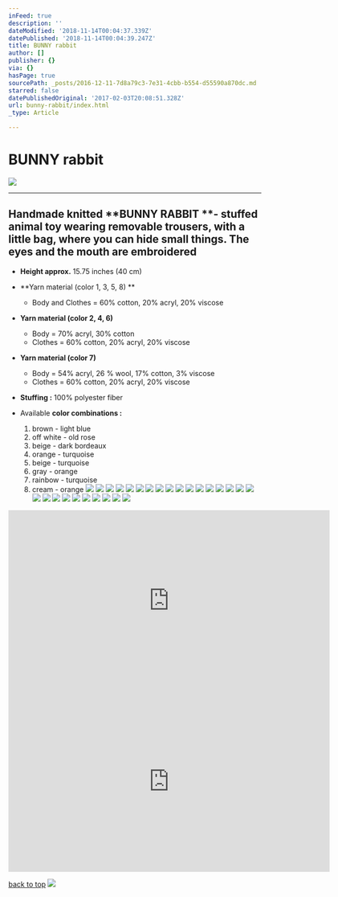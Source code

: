 ```yaml
---
inFeed: true
description: ''
dateModified: '2018-11-14T00:04:37.339Z'
datePublished: '2018-11-14T00:04:39.247Z'
title: BUNNY rabbit
author: []
publisher: {}
via: {}
hasPage: true
sourcePath: _posts/2016-12-11-7d8a79c3-7e31-4cbb-b554-d55590a870dc.md
starred: false
datePublishedOriginal: '2017-02-03T20:08:51.328Z'
url: bunny-rabbit/index.html
_type: Article

---
```

# BUNNY rabbit
![](https://the-grid-user-content.s3-us-west-2.amazonaws.com/18dd87e0-65be-4929-aea2-a74610f6a61c.jpg)

---

## Handmade knitted **BUNNY RABBIT **- stuffed animal toy wearing removable trousers, with a little bag, where you can hide small things. The eyes and the mouth are embroidered

* **Height approx.** 15.75 inches (40 cm)
* **Yarn material (color 1, 3, 5, 8) **
  * Body and Clothes = 60% cotton, 20% acryl, 20% viscose

* **Yarn material (color 2, 4, 6)**
  * Body = 70% acryl, 30% cotton
  * Clothes = 60% cotton, 20% acryl, 20% viscose

* **Yarn material (color 7)**
  * Body = 54% acryl, 26 % wool, 17% cotton, 3% viscose
  * Clothes = 60% cotton, 20% acryl, 20% viscose

* **Stuffing :** 100% polyester fiber
* Available **color combinations :**
  1. brown - light blue
  2. off white - old rose
  3. beige - dark bordeaux
  4. orange - turquoise
  5. beige - turquoise
  6. gray - orange
  7. rainbow - turquoise
  8. cream - orange
![](https://the-grid-user-content.s3-us-west-2.amazonaws.com/2158270f-ce1c-44bb-8c3d-0d9a94e91636.jpg)
![](https://the-grid-user-content.s3-us-west-2.amazonaws.com/b22c2805-4cf1-46c5-8213-5ee97d3b67ce.jpg)
![](https://the-grid-user-content.s3-us-west-2.amazonaws.com/0aacbb9c-863a-40bd-a702-fa4cfda86ea2.jpg)
![](https://the-grid-user-content.s3-us-west-2.amazonaws.com/6da8e9f2-ff98-4fdb-a78d-777cdd059755.jpg)
![](https://the-grid-user-content.s3-us-west-2.amazonaws.com/261f7acd-a1e7-4597-a457-b50498b47444.jpg)
![](https://the-grid-user-content.s3-us-west-2.amazonaws.com/bb45a2e5-4dc4-46d2-a6b6-ed83a489c998.jpg)
![](https://the-grid-user-content.s3-us-west-2.amazonaws.com/50bde996-ddac-4f4d-9deb-9e00f19b314f.jpg)
![](https://the-grid-user-content.s3-us-west-2.amazonaws.com/c0ab116d-aa85-4ff9-b582-0ba2908340f2.jpg)
![](https://the-grid-user-content.s3-us-west-2.amazonaws.com/8f877bc3-5b9b-4583-88d2-ca716a4704ae.jpg)
![](https://the-grid-user-content.s3-us-west-2.amazonaws.com/9263d536-79c0-4470-a546-c8f9b8ece617.jpg)
![](https://the-grid-user-content.s3-us-west-2.amazonaws.com/ad4d0d03-c422-423c-9cee-94623561a862.jpg)
![](https://the-grid-user-content.s3-us-west-2.amazonaws.com/53b48e84-a8db-4b1b-aeb8-e7bc13a23749.jpg)
![](https://the-grid-user-content.s3-us-west-2.amazonaws.com/3487a6dd-4d1e-44b6-b287-ebd3456dd87e.jpg)
![](https://the-grid-user-content.s3-us-west-2.amazonaws.com/c4fd2b2a-c5ef-4fc6-b946-4b2af032480b.jpg)
![](https://the-grid-user-content.s3-us-west-2.amazonaws.com/3ca2f9fb-0725-4952-833e-820fa2586109.jpg)
![](https://the-grid-user-content.s3-us-west-2.amazonaws.com/9e2f4739-6bb2-4c6c-b5ed-e24775ebba87.jpg)
![](https://the-grid-user-content.s3-us-west-2.amazonaws.com/77da3094-87c1-4702-9b53-89271e186df5.jpg)
![](https://the-grid-user-content.s3-us-west-2.amazonaws.com/3f290dc3-3343-44fc-9559-73613d966342.jpg)
![](https://the-grid-user-content.s3-us-west-2.amazonaws.com/be5e36c3-95e1-460b-a5ab-b12e3de28fa9.jpg)
![](https://the-grid-user-content.s3-us-west-2.amazonaws.com/e97ef543-0a87-450f-98e7-8c67d35c1a68.jpg)
![](https://the-grid-user-content.s3-us-west-2.amazonaws.com/4c545ad4-5190-4209-9e2b-8efa5aa432ac.jpg)
![](https://the-grid-user-content.s3-us-west-2.amazonaws.com/120b5c79-8976-45a5-b814-146820639e72.jpg)
![](https://the-grid-user-content.s3-us-west-2.amazonaws.com/086c6fa2-dbb6-41d1-bcf6-109ee796e228.jpg)
![](https://the-grid-user-content.s3-us-west-2.amazonaws.com/cdb341bc-d3cb-4711-bdca-07bd0af5fc22.jpg)
![](https://the-grid-user-content.s3-us-west-2.amazonaws.com/19b1b45b-c949-476d-8730-8bb34a6e8843.jpg)
![](https://the-grid-user-content.s3-us-west-2.amazonaws.com/61d06d28-9fd3-42d6-81c5-b5c034db075b.jpg)
![](https://the-grid-user-content.s3-us-west-2.amazonaws.com/48f7e94a-97ad-4cda-9a63-f494833be6fe.jpg)

<iframe src="https://cdn.embedly.com/widgets/media.html?src=https%3A%2F%2Fwww.youtube.com%2Fembed%2F8BYa0U1h5Fs%3Ffeature%3Doembed&amp;url=http%3A%2F%2Fwww.youtube.com%2Fwatch%3Fv%3D8BYa0U1h5Fs&amp;image=https%3A%2F%2Fi.ytimg.com%2Fvi%2F8BYa0U1h5Fs%2Fhqdefault.jpg&amp;key=a715cf41cc93453ca338d350cd26f87b&amp;type=text%2Fhtml&amp;schema=youtube" width="640" height="360" scrolling="no" frameborder="0" allowfullscreen="" style=""></iframe>

<iframe src="https://cdn.embedly.com/widgets/media.html?src=https%3A%2F%2Fwww.youtube.com%2Fembed%2FTpq0n3Pk5ts%3Ffeature%3Doembed&amp;url=http%3A%2F%2Fwww.youtube.com%2Fwatch%3Fv%3DTpq0n3Pk5ts&amp;image=https%3A%2F%2Fi.ytimg.com%2Fvi%2FTpq0n3Pk5ts%2Fhqdefault.jpg&amp;key=a715cf41cc93453ca338d350cd26f87b&amp;type=text%2Fhtml&amp;schema=youtube" width="640" height="360" scrolling="no" frameborder="0" allowfullscreen="" style=""></iframe>

[back to top][0]
![](https://the-grid-user-content.s3-us-west-2.amazonaws.com/41df31e6-de3e-4d8e-b3f2-2f2c251ecd03.jpg)

[0]: https://thegrid.ai/lgsignd/bunny-rabbit